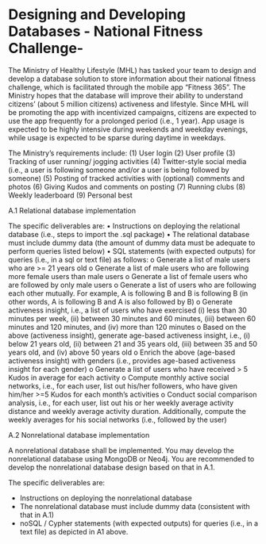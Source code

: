 # Designing and Developing Databases - National Fitness Challenge-
The Ministry of Healthy Lifestyle (MHL) has tasked your team to design and develop a database solution to store information about their national fitness challenge, which is facilitated through the mobile app “Fitness 365”. The Ministry hopes that the database will improve their ability to understand citizens’ (about 5 million citizens) activeness and lifestyle. Since MHL will be promoting the app with incentivized campaigns, citizens are expected to use the app frequently for a prolonged period (i.e., 1 year). App usage is expected to be highly intensive during weekends and weekday evenings, while usage is expected to be sparse during daytime in weekdays.

The Ministry’s requirements include:
(1)	User login
(2)	User profile
(3)	Tracking of user running/ jogging activities
(4)	Twitter-style social media (i.e., a user is following someone and/or a user is being followed by someone)
(5)	Posting of tracked activities with (optional) comments and photos
(6)	Giving Kudos and comments on posting
(7)	Running clubs 
(8)	Weekly leaderboard
(9)	Personal best


A.1 Relational database implementation

The specific deliverables are:
•	Instructions on deploying the relational database (i.e., steps to import the .sql package)
•	The relational database must include dummy data (the amount of dummy data must be adequate to perform queries listed below)
•	SQL statements (with expected outputs) for queries (i.e., in a sql or text file) as follows:
o	Generate a list of male users who are >= 21 years old
o	Generate a list of male users who are following more female users than male users
o	Generate a list of female users who are followed by only male users
o	Generate a list of users who are following each other mutually. For example, A is following B and B is following B (in other words, A is following B and A is also followed by B)
o	Generate activeness insight, i.e., a list of users who have exercised (i) less than 30 minutes per week, (ii) between 30 minutes and 60 minutes, (iii) between 60 minutes and 120 minutes, and (iv) more than 120 minutes
o	Based on the above (activeness insight), generate age-based activeness insight, i.e., (i) below 21 years old, (ii) between 21 and 35 years old, (iii) between 35 and 50 years old, and (iv) above 50 years old
o	Enrich the above (age-based activeness insight) with genders (i.e., provides age-based activeness insight for each gender)
o	Generate a list of users who have received > 5 Kudos in average for each activity
o	Compute monthly active social networks, i.e., for each user, list out his/her followers, who have given him/her >=5 Kudos for each month’s activities
o	Conduct social comparison analysis, i.e., for each user, list out his or her weekly average activity distance and weekly average activity duration. Additionally, compute the weekly averages for his social networks (i.e., followed by the user)

A.2 Nonrelational database implementation

A nonrelational database shall be implemented. You may develop the nonrelational database using MongoDB or Neo4j. You are recommended to develop the nonrelational database design based on that in A.1.

The specific deliverables are:

-	Instructions on deploying the nonrelational database 
-	The nonrelational database must include dummy data (consistent with that in A.1)
-	noSQL / Cypher statements (with expected outputs) for queries (i.e., in a text file) as depicted in A1 above.
























